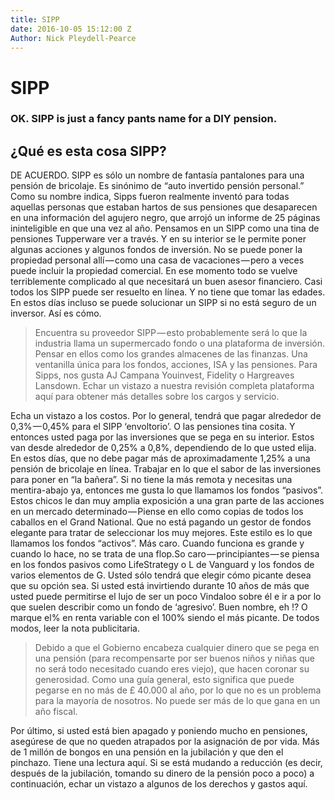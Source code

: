 ```yaml
---
title: SIPP
date: 2016-10-05 15:12:00 Z
Author: Nick Pleydell-Pearce
---
```


# SIPP
### OK. SIPP is just a fancy pants name for a DIY pension.

## ¿Qué es esta cosa SIPP?

DE ACUERDO. SIPP es sólo un nombre de fantasía pantalones para una pensión de bricolaje. Es sinónimo de “auto invertido pensión personal.” Como su nombre indica, Sipps fueron realmente inventó para todas aquellas personas que estaban hartos de sus pensiones que desaparecen en una información del agujero negro, que arrojó un informe de 25 páginas ininteligible en que una vez al año.
Pensamos en un SIPP como una tina de pensiones Tupperware ver a través. Y en su interior se le permite poner algunas acciones y algunos fondos de inversión. No se puede poner la propiedad personal allí — como una casa de vacaciones — pero a veces puede incluir la propiedad comercial. En ese momento todo se vuelve terriblemente complicado al que necesitará un buen asesor financiero.
Casi todos los SIPP puede ser resuelto en línea. Y no tiene que tomar las edades. En estos días incluso se puede solucionar un SIPP si no está seguro de un inversor. Así es cómo.


> Encuentra su proveedor SIPP — esto probablemente será lo que la industria llama un supermercado fondo o una plataforma de inversión. Pensar en ellos como los grandes almacenes de las finanzas. Una ventanilla única para los fondos, acciones, ISA y las pensiones. Para Sipps, nos gusta AJ Campana Youinvest, Fidelity o Hargreaves Lansdown. Echar un vistazo a nuestra revisión completa plataforma aquí para obtener más detalles sobre los cargos y servicio.

Echa un vistazo a los costos. Por lo general, tendrá que pagar alrededor de 0,3% — 0,45% para el SIPP ‘envoltorio’. O las pensiones tina cosita. Y entonces usted paga por las inversiones que se pega en su interior. Estos van desde alrededor de 0,25% a 0,8%, dependiendo de lo que usted elija. En estos días, que no debe pagar más de aproximadamente 1,25% a una pensión de bricolaje en línea.
Trabajar en lo que el sabor de las inversiones para poner en “la bañera”. Si no tiene la más remota y necesitas una mentira-abajo ya, entonces me gusta lo que llamamos los fondos “pasivos”. Estos chicos le dan muy amplia exposición a una gran parte de las acciones en un mercado determinado — Piense en ello como copias de todos los caballos en el Grand National. Que no está pagando un gestor de fondos elegante para tratar de seleccionar los muy mejores. Este estilo es lo que llamamos los fondos “activos”. Más caro. Cuando funciona es grande y cuando lo hace, no se trata de una flop.So caro — principiantes — se piensa en los fondos pasivos como LifeStrategy o L de Vanguard y los fondos de varios elementos de G. Usted sólo tendrá que elegir cómo picante desea que su opción sea. Si usted está invirtiendo durante 10 años de más que usted puede permitirse el lujo de ser un poco Vindaloo sobre él e ir a por lo que suelen describir como un fondo de ‘agresivo’. Buen nombre, eh !? O marque el% en renta variable con el 100% siendo el más picante. De todos modos, leer la nota publicitaria.

> Debido a que el Gobierno encabeza cualquier dinero que se pega en una pensión (para recompensarte por ser buenos niños y niñas que no será todo necesitado cuando eres viejo), que hacen coronar su generosidad. Como una guía general, esto significa que puede pegarse en no más de £ 40.000 al año, por lo que no es un problema para la mayoría de nosotros. No puede ser más de lo que gana en un año fiscal.

Por último, si usted está bien apagado y poniendo mucho en pensiones, asegúrese de que no queden atrapados por la asignación de por vida. Más de 1 millón de bongos en una pensión en la jubilación y que den el pinchazo. Tiene una lectura aquí.
Si se está mudando a reducción (es decir, después de la jubilación, tomando su dinero de la pensión poco a poco) a continuación, echar un vistazo a algunos de los derechos y gastos aquí.